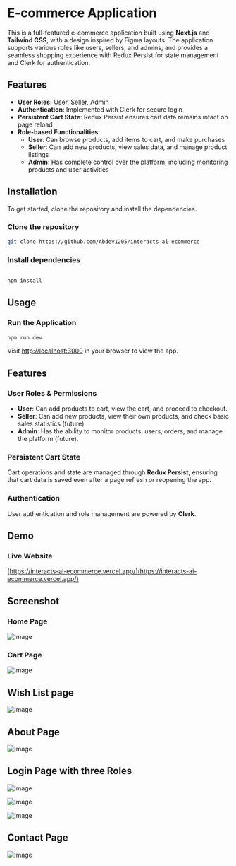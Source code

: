 # E-commerce Application

This is a full-featured e-commerce application built using **Next.js** and **Tailwind CSS**, with a design inspired by Figma layouts. The application supports various roles like users, sellers, and admins, and provides a seamless shopping experience with Redux Persist for state management and Clerk for authentication.

## Features

- **User Roles:** User, Seller, Admin
- **Authentication**: Implemented with Clerk for secure login
- **Persistent Cart State**: Redux Persist ensures cart data remains intact on page reload
- **Role-based Functionalities**:
  - **User**: Can browse products, add items to cart, and make purchases
  - **Seller**: Can add new products, view sales data, and manage product listings
  - **Admin**: Has complete control over the platform, including monitoring products and user activities



## Installation

To get started, clone the repository and install the dependencies.

### Clone the repository
```bash
git clone https://github.com/Abdev1205/interacts-ai-ecommerce
```

### Install dependencies
```bash

npm install
```

## Usage

### Run the Application

```bash 
npm run dev
```



Visit [http://localhost:3000](http://localhost:3000) in your browser to view the app.



## Features

### User Roles & Permissions

- **User**: Can add products to cart, view the cart, and proceed to checkout.
- **Seller**: Can add new products, view their own products, and check basic sales statistics (future).
- **Admin**: Has the ability to monitor products, users, orders, and manage the platform (future).

### Persistent Cart State

Cart operations and state are managed through **Redux Persist**, ensuring that cart data is saved even after a page refresh or reopening the app.

### Authentication

User authentication and role management are powered by **Clerk**.

## Demo

### Live Website

[https://interacts-ai-ecommerce.vercel.app/](https://interacts-ai-ecommerce.vercel.app/)

## Screenshot 

### Home Page 
![image](https://github.com/user-attachments/assets/6cffa8b5-abfc-45bd-9fc6-d3cbf2f95c33)

### Cart Page
![image](https://github.com/user-attachments/assets/1bb9dac6-1251-4fc7-9127-1d62353821b2)

## Wish List page 
![image](https://github.com/user-attachments/assets/1d99385e-a13c-450d-9a77-f325a323a019)

## About Page 
![image](https://github.com/user-attachments/assets/6143252c-c7d7-4bdd-8842-cd5e329daca7)

## Login Page with three Roles
![image](https://github.com/user-attachments/assets/dc6f2332-79bb-4326-a38b-656d97f010a1)

![image](https://github.com/user-attachments/assets/8d651034-48ab-4592-a929-bbfc88eeb9f9)

![image](https://github.com/user-attachments/assets/0b2a5e7c-bc8e-4be4-8e21-f348ac2d496b)

## Contact Page
![image](https://github.com/user-attachments/assets/8412940a-d3e1-4c39-8553-1dc15c46f4f6)


